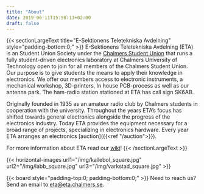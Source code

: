 ```yaml
---
title: "About"
date: 2019-06-11T15:58:13+02:00
draft: false
---
```


{{< sectionLargeText title="E-Sektionens Teletekniska Avdelning" style="padding-bottom:0;" >}}
E-Sektionens Teletekniska Avdelning (ETA) is an Student Union Society under the [Chalmers Student Union](https://chalmersstudentkar.se/) that runs a fully student-driven electronics laboratory at Chalmers University of Technology open to join for all members of the Chalmers Student Union. Our purpose is to give students the means to apply their knowledge in electronics. We offer our members access to electronic instruments, a mechanical workshop, 3D-printers, In house PCB-process as well as our antenna park. The ham-radio station stationed at ETA has call sign SK6AB.

Originally founded in 1935 as an amateur radio club by Chalmers students in cooperation with the university. Throughout the years ETA’s focus has shifted towards general electronics alongside the progress of the electronics industry. Today ETA provides the equipment necessary for a broad range of projects, specializing in electronics hardware. Every year ETA arranges an electronics [auction]({{<ref "/auction">}}).

For more information about ETA read our [wiki](https://wiki.eta.chalmers.se/)!
{{< /sectionLargeText >}}

{{< horizontal-images url1="/img/kallebol_square.jpg" url2="/img/labb_square.jpg" url3="/img/varkstad_square.jpg" >}}

<!-- To edit the board or auction committee members, edit the contents in the "data" directories -->
{{< board style="padding-top:0; padding-bottom:0;" >}}
Need to reach us? Send an email to <eta@eta.chalmers.se>.
